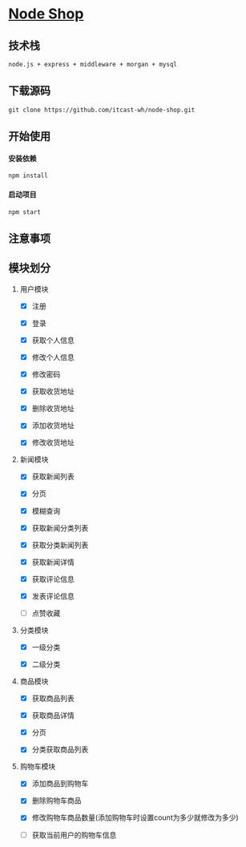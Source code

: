 # [ Node Shop](https://github.com/itcast-wh/node-shop)

## 技术栈

    node.js + express + middleware + morgan + mysql

## 下载源码
    git clone https://github.com/itcast-wh/node-shop.git


## 开始使用

#### 安装依赖

    npm install

#### 启动项目

    npm start

## 注意事项 ##


## 模块划分

1. 用户模块

    * [x] 注册

    * [x] 登录

    * [x] 获取个人信息

    * [x] 修改个人信息

    * [x] 修改密码

    * [x] 获取收货地址

    * [x] 删除收货地址

    * [x] 添加收货地址

    * [x] 修改收货地址

2. 新闻模块

    * [x] 获取新闻列表

    * [x] 分页

    * [x] 模糊查询

    * [x] 获取新闻分类列表

    * [x] 获取分类新闻列表

    * [x] 获取新闻详情

    * [x] 获取评论信息

    * [x] 发表评论信息

    * [ ] 点赞收藏

3. 分类模块

    * [x] 一级分类

    * [x] 二级分类
 
4. 商品模块

    * [x] 获取商品列表

    * [x] 获取商品详情

    * [x] 分页

    * [x] 分类获取商品列表

5. 购物车模块

    * [x] 添加商品到购物车

    * [x] 删除购物车商品

    * [x] 修改购物车商品数量(添加购物车时设置count为多少就修改为多少)

    * [ ] 获取当前用户的购物车信息
